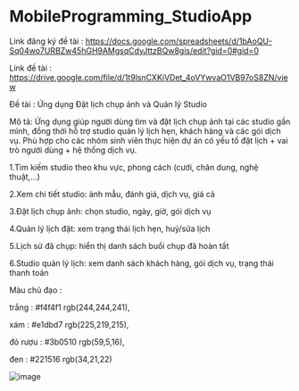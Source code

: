 # MobileProgramming_StudioApp

Link đăng ký đề tài : https://docs.google.com/spreadsheets/d/1bAoQU-Sq04wo7URBZw45hGH9AMgsqCdyJttzBQw8gis/edit?gid=0#gid=0

Link đề tài : https://drive.google.com/file/d/1t9lsnCXKiVDet_4oVYwvaO1VB97oS8ZN/view


Đề tài : Ứng dụng Đặt lịch chụp ảnh và Quản lý Studio

Mô tả: Ứng dụng giúp người dùng tìm và đặt lịch chụp ảnh tại các studio gần mình, đồng thời hỗ trợ studio
quản lý lịch hẹn, khách hàng và các gói dịch vụ. Phù hợp cho các nhóm sinh viên thực hiện dự án có yếu tố
đặt lịch + vai trò người dùng + hệ thống dịch vụ.

1.Tìm kiếm studio theo khu vực, phong cách (cưới, chân dung, nghệ thuật,...)

2.Xem chi tiết studio: ảnh mẫu, đánh giá, dịch vụ, giá cả

3.Ðặt lịch chụp ảnh: chọn studio, ngày, giờ, gói dịch vụ

4.Quản lý lịch đặt: xem trạng thái lịch hẹn, huỷ/sửa lịch

5.Lịch sử đã chụp: hiển thị danh sách buổi chụp đã hoàn tất

6.Studio quản lý lịch: xem danh sách khách hàng, gói dịch vụ, trạng thái thanh toán

Màu chủ đạo : 

  trắng : #f4f4f1 rgb(244,244,241), 
  
  xám : #e1dbd7 rgb(225,219,215), 
  
  đỏ rượu : #3b0510 rgb(59,5,16), 
  
  đen : #221516 rgb(34,21,22)

![image](https://github.com/user-attachments/assets/18d313c2-3cdd-41ca-a3f2-d6ac94019a75)

